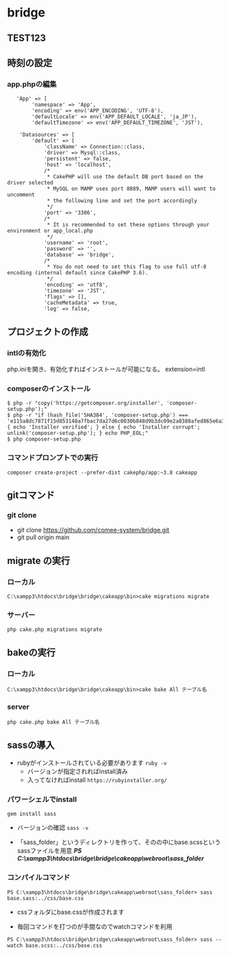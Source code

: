 # bridge
## TEST123

## 時刻の設定
### app.phpの編集
```
   'App' => [
        'namespace' => 'App',
        'encoding' => env('APP_ENCODING', 'UTF-8'),
        'defaultLocale' => env('APP_DEFAULT_LOCALE', 'ja_JP'),
        'defaultTimezone' => env('APP_DEFAULT_TIMEZONE', 'JST'),
```
```
    'Datasources' => [
        'default' => [
            'className' => Connection::class,
            'driver' => Mysql::class,
            'persistent' => false,
            'host' => 'localhost',
            /*
             * CakePHP will use the default DB port based on the driver selected
             * MySQL on MAMP uses port 8889, MAMP users will want to uncomment
             * the following line and set the port accordingly
             */
            'port' => '3306',
            /*
             * It is recommended to set these options through your environment or app_local.php
             */
            'username' => 'root',
            'password' => '',
            'database' => 'bridge',
            /*
             * You do not need to set this flag to use full utf-8 encoding (internal default since CakePHP 3.6).
             */
            'encoding' => 'utf8',
            'timezone' => 'JST',
            'flags' => [],
            'cacheMetadata' => true,
            'log' => false,
```


## プロジェクトの作成
### intlの有効化
php.iniを開き、有効化すればインストールが可能になる。
extension=intl

### composerのインストール
```
$ php -r "copy('https://getcomposer.org/installer', 'composer-setup.php');"
$ php -r "if (hash_file('SHA384', 'composer-setup.php') === 'e115a8dc7871f15d853148a7fbac7da27d6c0030b848d9b3dc09e2a0388afed865e6a3d6b3c0fad45c48e2b5fc1196ae') { echo 'Installer verified'; } else { echo 'Installer corrupt'; unlink('composer-setup.php'); } echo PHP_EOL;"
$ php composer-setup.php
```

### コマンドプロンプトでの実行
```
composer create-project --prefer-dist cakephp/app:~3.8 cakeapp
```

## gitコマンド
### git clone
- git clone https://github.com/comee-system/bridge.git
- git pull origin main

## migrate の実行
### ローカル
`C:\xampp3\htdocs\bridge\bridge\cakeapp\bin>cake migrations migrate`
### サーバー
`php cake.php migrations migrate`
## bakeの実行
### ローカル
`C:\xampp3\htdocs\bridge\bridge\cakeapp\bin>cake bake All テーブル名`
### server
`php cake.php bake All テーブル名`



## sassの導入
- rubyがインストールされている必要があります
`ruby -v`
  - バージョンが指定されればinstall済み
  - 入ってなければinstall `https://rubyinstaller.org/`

### パワーシェルでinstall
`gem install sass`
- バージョンの確認
`sass -v`


- 「sass_folder」というディレクトリを作って、そのの中にbase.scssというsassファイルを用意
 ***PS C:\xampp3\htdocs\bridge\bridge\cakeapp\webroot\sass_folder***

### コンパイルコマンド
`` PS C:\xampp3\htdocs\bridge\bridge\cakeapp\webroot\sass_folder> sass base.sass:../css/base.css ``
- cssフォルダにbase.cssが作成されます

- 毎回コマンドを打つのが手間なのでwatchコマンドを利用

`` PS C:\xampp3\htdocs\bridge\bridge\cakeapp\webroot\sass_folder> sass --watch base.scss:../css/base.css ``
